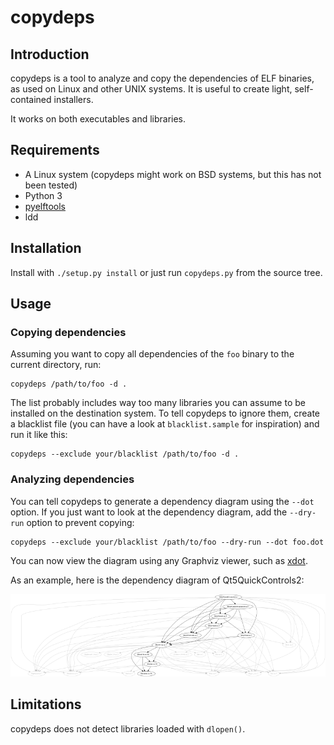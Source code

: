 # copydeps

## Introduction

copydeps is a tool to analyze and copy the dependencies of ELF binaries, as
used on Linux and other UNIX systems. It is useful to create light,
self-contained installers.

It works on both executables and libraries.

## Requirements

- A Linux system (copydeps might work on BSD systems, but this has not been
  tested)
- Python 3
- [pyelftools](https://github.com/eliben/pyelftools)
- ldd

## Installation

Install with `./setup.py install` or just run `copydeps.py` from the source
tree.

## Usage

### Copying dependencies

Assuming you want to copy all dependencies of the `foo` binary to the current
directory, run:

    copydeps /path/to/foo -d .

The list probably includes way too many libraries you can assume to be
installed on the destination system. To tell copydeps to ignore them, create a
blacklist file (you can have a look at `blacklist.sample` for inspiration) and
run it like this:

    copydeps --exclude your/blacklist /path/to/foo -d .

### Analyzing dependencies

You can tell copydeps to generate a dependency diagram using the `--dot`
option.  If you just want to look at the dependency diagram, add the
`--dry-run` option to prevent copying:

    copydeps --exclude your/blacklist /path/to/foo --dry-run --dot foo.dot

You can now view the diagram using any Graphviz viewer, such as [xdot][].

As an example, here is the dependency diagram of Qt5QuickControls2:

[![Qt5QuickControls2 dependencies](screenshot/screenshot-small.png)](screenshot/screenshot.png)

[xdot]: https://github.com/jrfonseca/xdot.py

## Limitations

copydeps does not detect libraries loaded with `dlopen()`.

